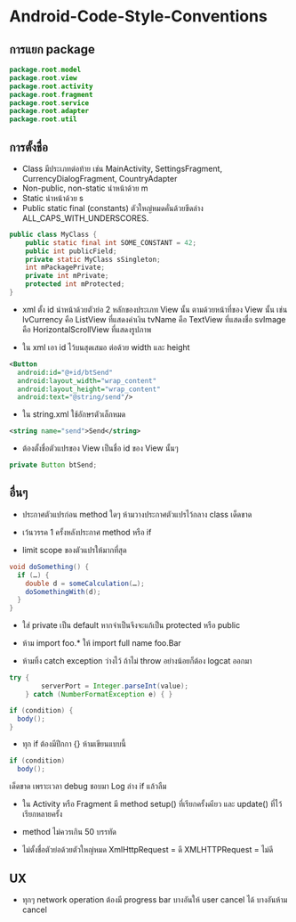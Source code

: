 # Android-Code-Style-Conventions

## การแยก package
``` java
package.root.model
package.root.view
package.root.activity
package.root.fragment
package.root.service
package.root.adapter
package.root.util
```

## การตั้งชื่อ
- Class มีประเภทต่อท้าย เช่น MainActivity, SettingsFragment, CurrencyDialogFragment, CountryAdapter
- Non-public, non-static นำหน้าด้วย m
- Static นำหน้าด้วย s
- Public static final (constants) ตัวใหญ่หมดคั่นด้วยขีดล่าง ALL_CAPS_WITH_UNDERSCORES.

``` java
public class MyClass {
    public static final int SOME_CONSTANT = 42;
    public int publicField;
    private static MyClass sSingleton;
    int mPackagePrivate;
    private int mPrivate;
    protected int mProtected;
}
```

- xml ตั้ง id นำหน้าด้วยตัวย่อ 2 หลักของประเภท View นั้น ตามด้วยหน้าที่ของ View นั้น เช่น lvCurrency คือ ListView ที่แสดงค่าเงิน tvName คือ TextView ที่แสดงชื่อ svImage คือ HorizontalScrollView ที่แสดงรูปภาพ

- ใน xml เอา id ไว้บนสุดเสมอ ต่อด้วย width และ height
``` xml
<Button
  android:id="@+id/btSend"
  android:layout_width="wrap_content"
  android:layout_height="wrap_content"
  android:text="@string/send"/>
```

- ใน string.xml ใช้อักษรตัวเล็กหมด
``` xml
<string name="send">Send</string>
```

- ต้องตั้งชื่อตัวแปรของ View เป็นชื่อ id ของ View นั้นๆ
``` java
private Button btSend;
```

## อื่นๆ

- ประกาศตัวแปรก่อน method ใดๆ ห้ามวางประกาศตัวแปรไว้กลาง class เด็ดขาด

- เว้นวรรค 1 ครั้งหลังประกาศ method หรือ if

- limit scope ของตัวแปรให้มากที่สุด
``` java
void doSomething() {
  if (…) {
    double d = someCalculation(…);
    doSomethingWith(d);
  }
}
```

- ใส่ private เป็น default หากจำเป็นจึงจะแก้เป็น protected หรือ public

- ห้าม import foo.* ให้ import full name foo.Bar

- ห้ามทิ้ง catch exception ว่างไว้ ถ้าไม่ throw อย่างน้อยก็ต้อง logcat ออกมา
``` java
try {
        serverPort = Integer.parseInt(value);
    } catch (NumberFormatException e) { }
```

``` java
if (condition) {
  body();
}
```
- ทุก if ต้องมีปีกกา {} ห้ามเขียนแบบนี้
``` java
if (condition)
  body();
```
เด็ดขาด เพราะเวลา debug ชอบมา Log ล่าง if แล้วลืม

- ใน Activity หรือ Fragment มี method setup() ที่เรียกครั้งดเียว และ update() ที่ไว้เรียกหลายครั้ง

- method ไม่ควรเกิน 50 บรรทัด

- ไม่ตั้งชื่อตัวย่อด้วยตัวใหญ่หมด
XmlHttpRequest = ดี
XMLHTTPRequest = ไม่ดี

## UX
- ทุกๆ network operation ต้องมี progress bar บางอันให้ user cancel ได้ บางอันห้าม cancel
